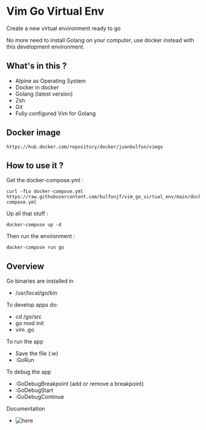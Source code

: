 # Vim Go Virtual Env

Create a new virtual environment ready to go

No more need to install Golang on your computer, use docker instead with this development environment. 

## What's in this ?

* Alpine as Operating System
* Docker in docker
* Golang (latest version)
* Zsh
* Git
* Fully configured Vim for Golang

## Docker image
```
https://hub.docker.com/repository/docker/juanbulfon/vimgo
```

## How to use it ?

Get the docker-compose.yml :

```
curl -fLo docker-compose.yml https://raw.githubusercontent.com/bulfonjf/vim_go_virtual_env/main/docker-compose.yml
```

Up all that stuff :

```
docker-compose up -d
```

Then run the environment :

```
docker-compose run go
```

## Overview

Go binaries are installed in

- /usr/local/go/bin

To develop apps do:
- cd /go/src
- go mod init <app name>
- vim <file name>.go

To run the app
- Save the file (:w)
- :GoRun

To debug the app
- :GoDebugBreakpoint (add or remove a breakpoint)
- :GoDebugStart
- :GoDebugContinue

Documentation
- ![here](https://github.com/fatih/vim-go)
